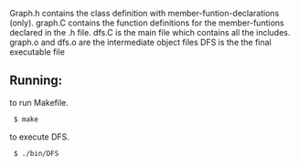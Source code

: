 Graph.h contains the class definition with member-funtion-declarations (only).
graph.C contains the function definitions for the member-funtions declared in the .h file.
dfs.C is the main file which contains all the includes.
graph.o and dfs.o are the intermediate object files
DFS is the the final executable file
 
## Running:

to run Makefile.
```bash
 $ make
```

to execute DFS.
```bash
 $ ./bin/DFS
```
